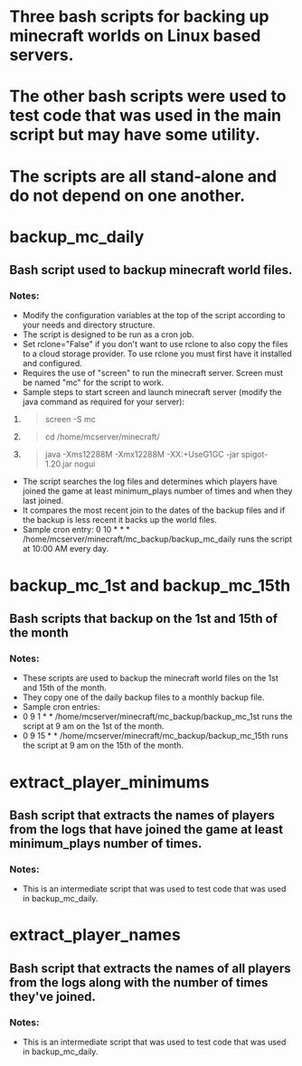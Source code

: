 # Three bash scripts for backing up minecraft worlds on Linux based servers. 
# The other bash scripts were used to test code that was used in the main script but may have some utility.
# The scripts are all stand-alone and do not depend on one another.
  
# backup_mc_daily
 
## Bash script used to backup minecraft world files.

### Notes:
 
- Modify the configuration variables at the top of the script according to your needs and directory structure.
- The script is designed to be run as a cron job.
- Set rclone="False" if you don't want to use rclone to also copy the files to a cloud storage provider. To use rclone you must first have it installed and configured.
- Requires the use of "screen" to run the minecraft server. Screen must be named "mc" for the script to work.
-  Sample steps to start screen and launch minecraft server (modify the java command as required for your server):
1. > screen -S mc
2. > cd /home/mcserver/minecraft/
3. > java -Xms12288M -Xmx12288M -XX:+UseG1GC -jar spigot-1.20.jar nogui
- The script searches the log files and determines which players have joined the game at least minimum_plays number of times and when they last joined.
- It compares the most recent join to the dates of the backup files and if the backup is less recent it backs up the world files.
- Sample cron entry: 0 10 * * * /home/mcserver/minecraft/mc_backup/backup_mc_daily runs the script at 10:00 AM every day. 
  
 
# backup_mc_1st and backup_mc_15th
  
## Bash scripts that backup on the 1st and 15th of the month
  
### Notes:

- These scripts are used to backup the minecraft world files on the 1st and 15th of the month.
- They copy one of the daily backup files to a monthly backup file.
- Sample cron entries:
- 0 9 1 * * /home/mcserver/minecraft/mc_backup/backup_mc_1st runs the script at 9 am on the 1st of the month.
- 0 9 15 * * /home/mcserver/minecraft/mc_backup/backup_mc_15th runs the script at 9 am on the 15th of the month. 


# extract_player_minimums

## Bash script that extracts the names of players from the logs that have joined the game at least minimum_plays number of times.  

### Notes:  

- This is an intermediate script that was used to test code that was used in backup_mc_daily.
  
  
# extract_player_names
  
## Bash script that extracts the names of all players from the logs along with the number of times they've joined.
  
### Notes:
  
- This is an intermediate script that was used to test code that was used in backup_mc_daily.  
  